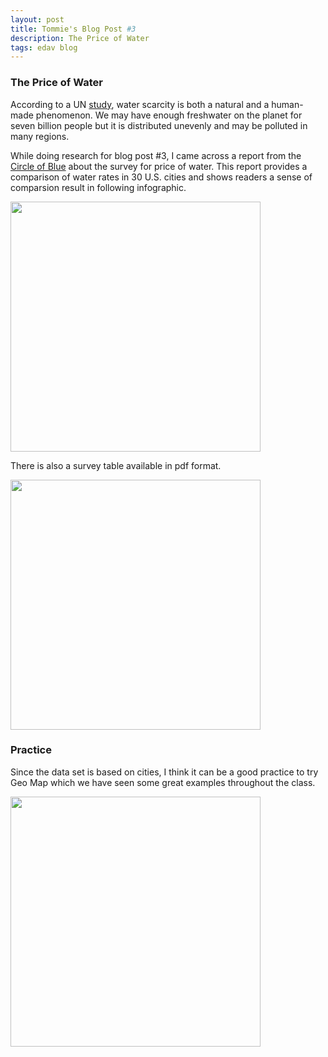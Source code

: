 ```yaml
---
layout: post
title: Tommie's Blog Post #3
description: The Price of Water
tags: edav blog 
---
```


### The Price of Water
[link-un]: http://www.un.org/waterforlifedecade/scarcity.shtml
[link-water]: http://www.circleofblue.org/waternews/2010/world/the-price-of-water-a-comparison-of-water-rates-usage-in-30-u-s-cities/
[link-demo]: http://tc2680.github.io/Hello-World/blogpost3demo.htm

According to a UN [study][link-un], water scarcity is both a natural and a human-made phenomenon. We may have enough freshwater on the planet for seven billion people but it is distributed unevenly and may be polluted in many regions.

While doing research for blog post #3, I came across a report from the [Circle of Blue][link-water] about the survey for price of water. This report provides a comparison of water rates in 30 U.S. cities and shows readers a sense of comparsion result in following infographic. 

<img src="http://tc2680.github.io/Hello-World/bp3-waterpricingBarGraphs590.png" width ="400">

There is also a survey table available in pdf format. 

<img src="http://tc2680.github.io/Hello-World/bp3-water-survey.png" width ="400">

### Practice 
Since the data set is based on cities, I think it can be a good practice to try Geo Map which we have seen some great examples throughout the class. 

[<img src="http://tc2680.github.io/Hello-World/bp3-geo-water-1.png" width ="400">][link-demo]

